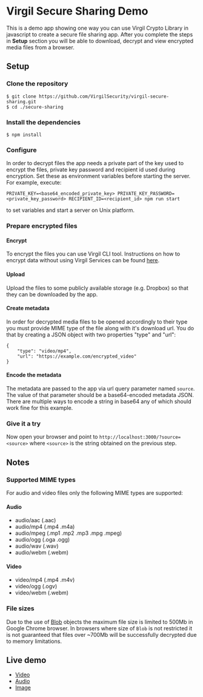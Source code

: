 # Virgil Secure Sharing Demo
This is a demo app showing one way you can use Virgil Crypto Library in javascript to create a secure file sharing app.
After you complete the steps in **Setup** section you will be able to download, decrypt and view encrypted media files
from a browser.

## Setup

### Clone the repository
```
$ git clone https://github.com/VirgilSecurity/virgil-secure-sharing.git
$ cd ./secure-sharing
```

### Install the dependencies
```
$ npm install
```

### Configure
In order to decrypt files the app needs a private part of the key used to encrypt the files, private key password and 
recipient id used during encryption. Set these as environment variables before starting the server. For example, execute:
```
PRIVATE_KEY=<base64_encoded_private_key> PRIVATE_KEY_PASSWORD=<private_key_password> RECIPIENT_ID=<recipient_id> npm run start
```
to set variables and start a server on Unix platform.

### Prepare encrypted files

#### Encrypt
To encrypt the files you can use Virgil CLI tool. Instructions on how to encrypt data without using Virgil Services can be found [here](https://github.com/VirgilSecurity/virgil-cli/wiki#using-virgil-cli-without-committing-to-services).

#### Upload
Upload the files to some publicly available storage (e.g. Dropbox) so that they can be downloaded by the app.

#### Create metadata
In order for decrypted media files to be opened accordingly to their type you must provide MIME type of the file along with 
it's download url. You do that by creating a JSON object with two properties "type" and "url":
```
{
	"type": "video/mp4",
	"url": "https://example.com/encrypted_video"
}
```

#### Encode the metadata
The metadata are passed to the app via url query parameter named `source`. The value of that parameter should be a base64-encoded
metadata JSON. There are multiple ways to encode a string in base64 any of which should work fine for this example.

### Give it a try
Now open your browser and point to `http://localhost:3000/?source=<source>` where `<source>` is the string obtained on the previous step.

## Notes

### Supported MIME types
For audio and video files only the following MIME types are supported:

#### Audio
- audio/aac (.aac)
- audio/mp4 (.mp4 .m4a)
- audio/mpeg (.mp1 .mp2 .mp3 .mpg .mpeg)
- audio/ogg (.oga .ogg)
- audio/wav (.wav)
- audio/webm (.webm)

#### Video
- video/mp4 (.mp4 .m4v)
- video/ogg (.ogv)
- video/webm (.webm)

### File sizes
Due to the use of [Blob](https://developer.mozilla.org/en-US/docs/Web/API/Blob) objects the maximum file size is limited to 500Mb in Google Chrome browser.
In browsers where size of `Blob` is not restricted it is not guaranteed that files over ~700Mb will be successfully decrypted due to memory limitations.
 
## Live demo
- [Video](https://virgil-crypto-sharing.herokuapp.com/?source=eyJ0eXBlIjoidmlkZW8vbXA0IiwidXJsIjoiaHR0cHM6Ly9kb3dubG9hZHMudmlyZ2lsc2VjdXJpdHkuY29tL2RlbW9maWxlcy92aWRlby5tcDQuZW5jIn0=)
- [Audio](https://virgil-crypto-sharing.herokuapp.com/?source=eyJ0eXBlIjoiYXVkaW8vbXBlZyIsInVybCI6Imh0dHBzOi8vZG93bmxvYWRzLnZpcmdpbHNlY3VyaXR5LmNvbS9kZW1vZmlsZXMvYXVkaW8ubXAzLmVuYyJ9)
- [Image](https://virgil-crypto-sharing.herokuapp.com/?source=eyJ0eXBlIjoiaW1hZ2UvanBlZyIsInVybCI6Imh0dHBzOi8vZG93bmxvYWRzLnZpcmdpbHNlY3VyaXR5LmNvbS9kZW1vZmlsZXMvaW1hZ2UuanBnLmVuYyJ9)
